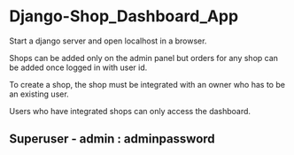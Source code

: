 # Django-Shop_Dashboard_App
Start a django server and open localhost in a browser.

Shops can be added only on the admin panel but orders for any shop can be added once logged in with user id.

To create a shop, the shop must be integrated with an owner who has to be an existing user.

Users who have integrated shops can only access the dashboard.



## **Superuser - admin : adminpassword**
